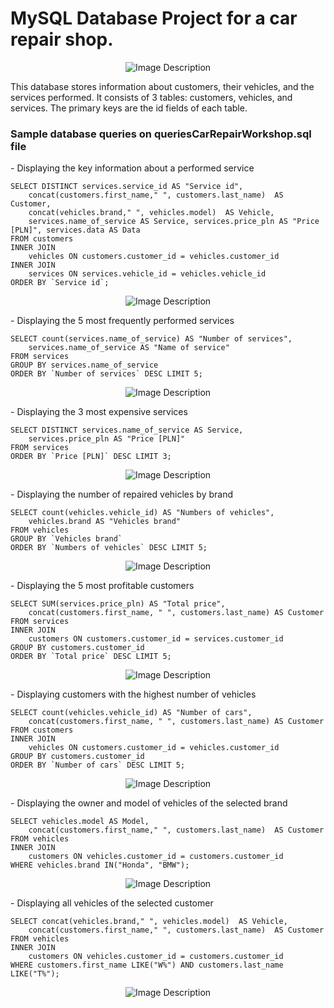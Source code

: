 # MySQL Database Project for a car repair shop.


<p align="center"> <img src="https://github.com/KrystianJamrogiewicz/MySQL-car_repair_workshop/assets/155767356/e859ccb1-9af0-408b-8e9e-a26a0d0b3cd6" alt="Image Description"> </p>


This database stores information about customers, their vehicles, and the services performed. It consists of 3 tables: customers, vehicles, and services. The primary keys are the id fields of each table.

<h3> Sample database queries on queriesCarRepairWorkshop.sql file </h3>
<p>
- Displaying the key information about a performed service

	SELECT DISTINCT services.service_id AS "Service id", 
		concat(customers.first_name," ", customers.last_name)  AS Customer,
		concat(vehicles.brand," ", vehicles.model)  AS Vehicle,
		services.name_of_service AS Service, services.price_pln AS "Price [PLN]", services.data AS Data
	FROM customers
	INNER JOIN
		vehicles ON customers.customer_id = vehicles.customer_id
	INNER JOIN
		services ON services.vehicle_id = vehicles.vehicle_id
	ORDER BY `Service id`;
</p>

<p align="center"> <img src="https://github.com/KrystianJamrogiewicz/MySQL-car_repair_workshop/assets/155767356/29c8d62a-c869-4bd3-a1ff-41599b5d82b9" alt="Image Description"> </p>

<p>
- Displaying the 5 most frequently performed services

	SELECT count(services.name_of_service) AS "Number of services",
		services.name_of_service AS "Name of service"
	FROM services
	GROUP BY services.name_of_service
	ORDER BY `Number of services` DESC LIMIT 5;
</p>

<p align="center"> <img src="https://github.com/KrystianJamrogiewicz/MySQL-car_repair_workshop/assets/155767356/66e0d20a-2f02-4db9-af11-bca18effc9eb" alt="Image Description"> </p>

<p>
- Displaying the 3 most expensive services
  
	SELECT DISTINCT services.name_of_service AS Service, 
		services.price_pln AS "Price [PLN]" 
	FROM services 
	ORDER BY `Price [PLN]` DESC LIMIT 3;
</p>

<p align="center"> <img src="https://github.com/KrystianJamrogiewicz/MySQL-car_repair_workshop/assets/155767356/80610786-41ce-497b-9b32-56b6db8dc69c" alt="Image Description"> </p>

<p>
- Displaying the number of repaired vehicles by brand
  
	SELECT count(vehicles.vehicle_id) AS "Numbers of vehicles", 
		vehicles.brand AS "Vehicles brand"
	FROM vehicles
	GROUP BY `Vehicles brand`
	ORDER BY `Numbers of vehicles` DESC LIMIT 5;
</p>

<p align="center"> <img src="https://github.com/KrystianJamrogiewicz/MySQL-car_repair_workshop/assets/155767356/10ccc79c-2c5b-4014-ad38-c91de31b7398" alt="Image Description"> </p>

<p>
- Displaying the 5 most profitable customers
  
	SELECT SUM(services.price_pln) AS "Total price", 
		concat(customers.first_name, " ", customers.last_name) AS Customer
	FROM services
	INNER JOIN
		customers ON customers.customer_id = services.customer_id
	GROUP BY customers.customer_id
	ORDER BY `Total price` DESC LIMIT 5;
</p>

<p align="center"> <img src="https://github.com/KrystianJamrogiewicz/MySQL-car_repair_workshop/assets/155767356/95b2aede-62c6-42a9-8148-45ac5e00b349" alt="Image Description"> </p>

<p>
- Displaying customers with the highest number of vehicles
  
	SELECT count(vehicles.vehicle_id) AS "Number of cars", 
		concat(customers.first_name, " ", customers.last_name) AS Customer
	FROM customers
	INNER JOIN 
		vehicles ON customers.customer_id = vehicles.customer_id
	GROUP BY customers.customer_id
	ORDER BY `Number of cars` DESC LIMIT 5;
</p>

<p align="center"> <img src="https://github.com/KrystianJamrogiewicz/MySQL-car_repair_workshop/assets/155767356/75c7f48e-fc0e-4f0d-aa16-d67d962b6147" alt="Image Description"> </p>

<p>
- Displaying the owner and model of vehicles of the selected brand
  
	SELECT vehicles.model AS Model, 
		concat(customers.first_name," ", customers.last_name)  AS Customer
	FROM vehicles
	INNER JOIN
		customers ON vehicles.customer_id = customers.customer_id
	WHERE vehicles.brand IN("Honda", "BMW");
</p>

<p align="center"> <img src="https://github.com/KrystianJamrogiewicz/MySQL-car_repair_workshop/assets/155767356/e92af813-e9d4-4f75-bba9-bafe29426dc3" alt="Image Description"> </p>

<p>
- Displaying all vehicles of the selected customer
  
	SELECT concat(vehicles.brand," ", vehicles.model)  AS Vehicle,
		concat(customers.first_name," ", customers.last_name)  AS Customer
	FROM vehicles
	INNER JOIN
		customers ON vehicles.customer_id = customers.customer_id
	WHERE customers.first_name LIKE("W%") AND customers.last_name LIKE("T%");
</p>

<p align="center"> <img src="https://github.com/KrystianJamrogiewicz/MySQL-car_repair_workshop/assets/155767356/9ed2dc52-3e30-44eb-9e1e-918532ab27ea" alt="Image Description"> </p>





